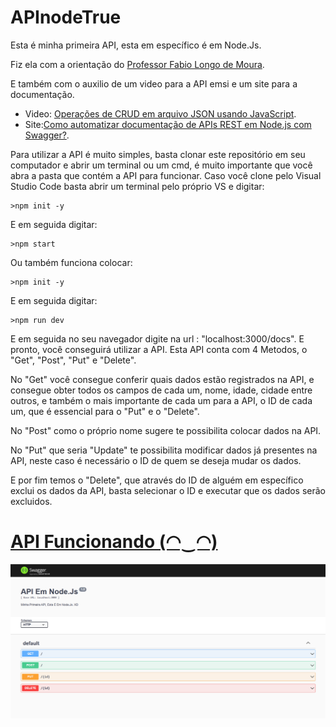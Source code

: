 # APInodeTrue

Esta é minha primeira API, esta em específico é em Node.Js.

Fiz ela com a orientação do [Professor Fabio Longo de Moura](https://github.com/ldmfabio).

E também com o auxilio de um video para a API emsi e um site para a documentação.
* Video: [Operações de CRUD em arquivo JSON usando JavaScript](https://www.youtube.com/watch?v=M7uMuGIlA98).
* Site:[Como automatizar documentação de APIs REST em Node.js com Swagger?](https://www.letscode.com.br/blog/como-automatizar-documentacao-de-apis-rest-em-nodejs-com-swagger).

Para utilizar a API é muito simples, basta clonar este repositório em seu computador e abrir um terminal ou um cmd, é muito importante que você abra a pasta que contém a API para funcionar.
Caso você clone pelo Visual Studio Code basta abrir um terminal pelo próprio VS e digitar:
```
>npm init -y
```
E em seguida digitar:
```
>npm start
```

Ou também funciona colocar:

```
>npm init -y
```
E em seguida digitar:
```
>npm run dev
```

E em seguida no seu navegador digite na url : "localhost:3000/docs". 
E pronto, você conseguirá utilizar a API.
Esta API conta com 4 Metodos, o "Get", "Post", "Put" e "Delete".

No "Get" você consegue conferir quais dados estão registrados na API, e consegue obter todos os campos de cada um, nome, idade, cidade entre outros, e também o mais importante de cada um para a API, o ID de cada um, que é essencial para o "Put" e o "Delete".

No "Post" como o próprio nome sugere te possibilita colocar dados na API.

No "Put" que seria "Update" te possibilita modificar dados já presentes na API, neste caso é necessário o ID de quem se deseja mudar os dados.

E por fim temos o "Delete", que através do ID de alguém em específico exclui os dados da API, basta selecionar o ID e executar que os dados serão excluidos.


# <u>API Funcionando (◠‿◠)</u>
![API Funcionando](API.png)